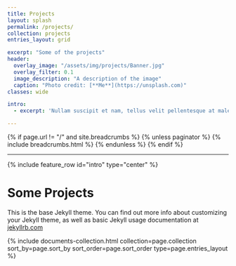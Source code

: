 ```yaml
---
title: Projects
layout: splash
permalink: /projects/
collection: projects
entries_layout: grid

excerpt: "Some of the projects"
header:
  overlay_image: "/assets/img/projects/Banner.jpg"
  overlay_filter: 0.1
  image_description: "A description of the image"
  caption: "Photo credit: [**Me**](https://unsplash.com)"
classes: wide

intro: 
  - excerpt: 'Nullam suscipit et nam, tellus velit pellentesque at malesuada, enim eaque. Quis nulla, netus tempor in diam gravida tincidunt, *proin faucibus* voluptate felis id sollicitudin. Centered with `type="center"`'

---
```




{% if page.url != "/" and site.breadcrumbs %}
  {% unless paginator %}
    {% include breadcrumbs.html %}
  {% endunless %}
{% endif %}

---

{% include feature_row id="intro" type="center" %}



# Some Projects


This is the base Jekyll theme. You can find out more info about customizing your Jekyll theme, as well as basic Jekyll usage documentation at [jekyllrb.com](https://jekyllrb.com/)



<div class="entries-{{ page.entries_layout }}">
  {% include documents-collection.html collection=page.collection sort_by=page.sort_by sort_order=page.sort_order type=page.entries_layout %}
</div>